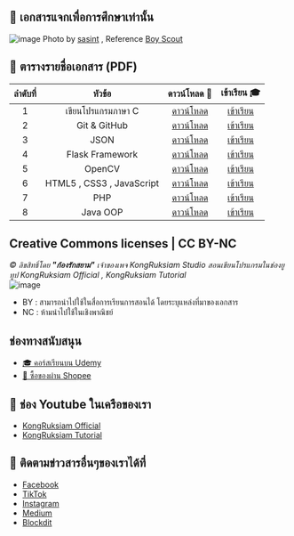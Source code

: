 ## 📄 เอกสารแจกเพื่อการศึกษาเท่านั้น
![image](https://github.com/kongruksiamza/ebook-for-education/blob/main/cover-update.jpg)
Photo by [sasint](https://pixabay.com/users/sasint-3639875/) , Reference [Boy Scout](https://pixabay.com/photos/boy-scout-scouting-asia-the-same-1822631/)

## 🥤 ตารางรายชื่อเอกสาร (PDF)
|ลำดับที่| หัวข้อ | ดาวน์โหลด 🔽 |เข้าเรียน 🎓|
|:----:|:------------------------:|:----:|:----:|
|1|   เขียนโปรแกรมภาษา C        | [ดาวน์โหลด](https://github.com/kongruksiamza/ebook-for-education/blob/225bd62b63d426b54fa0832e632f7e4531bc15ed/C%20Programming/%E0%B8%A3%E0%B8%A7%E0%B8%A1%E0%B9%80%E0%B8%A5%E0%B9%88%E0%B8%A1%E0%B9%80%E0%B8%82%E0%B8%B5%E0%B8%A2%E0%B8%99%E0%B9%82%E0%B8%9B%E0%B8%A3%E0%B9%81%E0%B8%81%E0%B8%A3%E0%B8%A1%E0%B8%A0%E0%B8%B2%E0%B8%A9%E0%B8%B2%20C%20%E0%B9%80%E0%B8%9A%E0%B8%B7%E0%B9%89%E0%B8%AD%E0%B8%87%E0%B8%95%E0%B9%89%E0%B8%99.pdf) |[เข้าเรียน](https://www.youtube.com/playlist?list=PLEE74DyIkwEntgbgSAWUQAamr-H79Lkun) |
|2|   Git & GitHub       | [ดาวน์โหลด](https://github.com/kongruksiamza/ebook-for-education/blob/225bd62b63d426b54fa0832e632f7e4531bc15ed/Git%20%26%20GitHub/%E0%B9%80%E0%B8%A3%E0%B8%B5%E0%B8%A2%E0%B8%99%E0%B8%A3%E0%B8%B9%E0%B9%89%E0%B8%81%E0%B8%B2%E0%B8%A3%E0%B9%83%E0%B8%8A%E0%B9%89%E0%B8%87%E0%B8%B2%E0%B8%99%20Git%20%26%20GitHub%20%E0%B8%AA%E0%B8%B3%E0%B8%AB%E0%B8%A3%E0%B8%B1%E0%B8%9A%E0%B8%9C%E0%B8%B9%E0%B9%89%E0%B9%80%E0%B8%A3%E0%B8%B4%E0%B9%88%E0%B8%A1%E0%B8%95%E0%B9%89%E0%B8%99.pdf) |[เข้าเรียน](https://www.youtube.com/playlist?list=PLltVQYLz1BMBGNm5LeGMx-T57njDRzOTD) |
|3|   JSON       | [ดาวน์โหลด](https://github.com/kongruksiamza/ebook-for-education/blob/225bd62b63d426b54fa0832e632f7e4531bc15ed/JSON/JSON%20%E0%B9%80%E0%B8%9A%E0%B8%B7%E0%B9%89%E0%B8%AD%E0%B8%87%E0%B8%95%E0%B9%89%E0%B8%99%20(Update%20Complete).pdf) |[เข้าเรียน](https://www.youtube.com/playlist?list=PLltVQYLz1BMD2XAljbJatl3xNv0RhARdD) |
|4|   Flask Framework       | [ดาวน์โหลด](https://github.com/kongruksiamza/ebook-for-education/blob/225bd62b63d426b54fa0832e632f7e4531bc15ed/Flask%20Framework/%E0%B8%9E%E0%B8%B1%E0%B8%92%E0%B8%99%E0%B8%B2%E0%B9%80%E0%B8%A7%E0%B9%87%E0%B8%9A%E0%B8%94%E0%B9%89%E0%B8%A7%E0%B8%A2%20Python%20%26%20Flask%20(%E0%B8%AA%E0%B8%B3%E0%B8%AB%E0%B8%A3%E0%B8%B1%E0%B8%9A%E0%B8%9C%E0%B8%B9%E0%B9%89%E0%B9%80%E0%B8%A3%E0%B8%B4%E0%B9%88%E0%B8%A1%E0%B8%95%E0%B9%89%E0%B8%99).pdf) |[เข้าเรียน](https://www.youtube.com/playlist?list=PLltVQYLz1BMC34bOBK1Vrt5_VAIQrS9Hm) |
|5|   OpenCV       | [ดาวน์โหลด](https://github.com/kongruksiamza/ebook-for-education/blob/225bd62b63d426b54fa0832e632f7e4531bc15ed/Python%20%26%20OpenCV/Python%20%26%20OpenCV%20%5BComputer%20Vision%20%26%20Image%20Processing%5D.pdf) |[เข้าเรียน](https://www.youtube.com/playlist?list=PLltVQYLz1BMAccyALg5VLlP66YS6lSxfv) |
|6|   HTML5 , CSS3 , JavaScript       | [ดาวน์โหลด](https://github.com/kongruksiamza/ebook-for-education/blob/225bd62b63d426b54fa0832e632f7e4531bc15ed/HTML%20%2C%20CSS%2C%20JavaScript/%E0%B8%A3%E0%B8%A7%E0%B8%A1%E0%B9%80%E0%B8%A5%E0%B9%88%E0%B8%A1%20HTML%20CSS%20JavaScript.pdf) |[เข้าเรียน](https://www.youtube.com/playlist?list=PLltVQYLz1BMBwThaZp96alko0e1ngs_nw) |
|7|   PHP       | [ดาวน์โหลด](https://github.com/kongruksiamza/ebook-for-education/blob/225bd62b63d426b54fa0832e632f7e4531bc15ed/PHP/%E0%B8%A3%E0%B8%A7%E0%B8%A1%E0%B9%80%E0%B8%A5%E0%B9%88%E0%B8%A1%E0%B8%9E%E0%B8%B1%E0%B8%92%E0%B8%99%E0%B8%B2%E0%B9%80%E0%B8%A7%E0%B9%87%E0%B8%9A%E0%B8%94%E0%B9%89%E0%B8%A7%E0%B8%A2%20PHP%20%E0%B8%AA%E0%B8%B3%E0%B8%AB%E0%B8%A3%E0%B8%B1%E0%B8%9A%E0%B8%9C%E0%B8%B9%E0%B9%89%E0%B9%80%E0%B8%A3%E0%B8%B4%E0%B9%88%E0%B8%A1%E0%B8%95%E0%B9%89%E0%B8%99.pdf) |[เข้าเรียน](https://www.youtube.com/playlist?list=PLltVQYLz1BMBDR8m30mLmhlFkKpYoy_f9) |
|8|   Java OOP       | [ดาวน์โหลด](https://github.com/kongruksiamza/ebook-for-education/blob/225bd62b63d426b54fa0832e632f7e4531bc15ed/Java%20OOP/%E0%B9%80%E0%B8%82%E0%B8%B5%E0%B8%A2%E0%B8%99%E0%B9%82%E0%B8%9B%E0%B8%A3%E0%B9%81%E0%B8%81%E0%B8%A3%E0%B8%A1%E0%B9%80%E0%B8%8A%E0%B8%B4%E0%B8%87%E0%B8%A7%E0%B8%B1%E0%B8%95%E0%B8%96%E0%B8%B8%E0%B8%94%E0%B9%89%E0%B8%A7%E0%B8%A2%E0%B8%A0%E0%B8%B2%E0%B8%A9%E0%B8%B2%20Java%20(Update).pdf) |[เข้าเรียน](https://www.youtube.com/playlist?list=PLltVQYLz1BMCLhBh_3RKlgEq7Cc6fdvOw) |

## Creative Commons licenses | CC BY-NC 
*©︎ ลิขสิทธิ์โดย __"ก้องรักสยาม"__ เจ้าของเพจ KongRuksiam Studio สอนเขียนโปรแกรมในช่องยูทูป KongRuksiam Official , KongRuksiam Tutorial*
</br>
![image](https://mirrors.creativecommons.org/presskit/buttons/88x31/png/by-nc.png)
- BY : สามารถนำไปใช้ในสื่อการเรียนการสอนได้ โดยระบุแหล่งที่มาของเอกสาร
- NC : ห้ามนำไปใช้ในเชิงพาณิชย์

## ช่องทางสนับสนุน
- [🎓 คอร์สเรียนบน Udemy](https://github.com/kongruksiamza/udemy-course)
- [🛒 ซื้อของผ่าน Shopee](https://shope.ee/3plB9kVnPd)

## 💓 ช่อง Youtube ในเครือของเรา
- [KongRuksiam Official](https://www.youtube.com/@KongRuksiamOfficial)
- [KongRuksiam Tutorial](https://www.youtube.com/@KongRuksiamTutorial)

## 📢 ติดตามข่าวสารอื่นๆของเราได้ที่
- [Facebook](https://www.facebook.com/KongRuksiamTutorial)
- [TikTok](https://www.tiktok.com/@kongruksiamstudio)
- [Instagram](https://www.instagram.com/kongruksiamstudio)
- [Medium](https://medium.com/@kongruksiam)
- [Blockdit](https://www.blockdit.com/kongruksiamtutorial)
